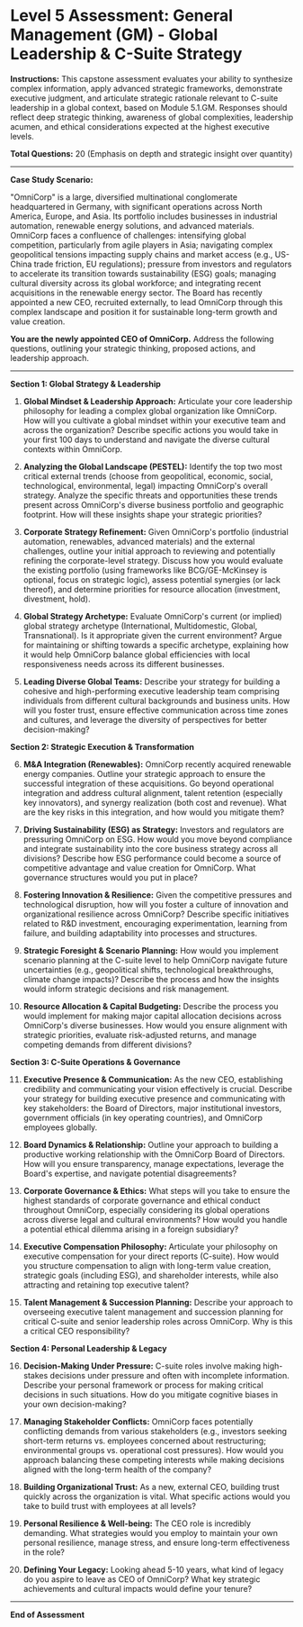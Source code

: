 # Level 5 Assessment: General Management (GM) - Global Leadership & C-Suite Strategy

**Instructions:** This capstone assessment evaluates your ability to synthesize complex information, apply advanced strategic frameworks, demonstrate executive judgment, and articulate strategic rationale relevant to C-suite leadership in a global context, based on Module 5.1.GM. Responses should reflect deep strategic thinking, awareness of global complexities, leadership acumen, and ethical considerations expected at the highest executive levels.

**Total Questions:** 20 (Emphasis on depth and strategic insight over quantity)

---

**Case Study Scenario:**

"OmniCorp" is a large, diversified multinational conglomerate headquartered in Germany, with significant operations across North America, Europe, and Asia. Its portfolio includes businesses in industrial automation, renewable energy solutions, and advanced materials. OmniCorp faces a confluence of challenges: intensifying global competition, particularly from agile players in Asia; navigating complex geopolitical tensions impacting supply chains and market access (e.g., US-China trade friction, EU regulations); pressure from investors and regulators to accelerate its transition towards sustainability (ESG) goals; managing cultural diversity across its global workforce; and integrating recent acquisitions in the renewable energy sector. The Board has recently appointed a new CEO, recruited externally, to lead OmniCorp through this complex landscape and position it for sustainable long-term growth and value creation.

**You are the newly appointed CEO of OmniCorp.** Address the following questions, outlining your strategic thinking, proposed actions, and leadership approach.

---

**Section 1: Global Strategy & Leadership**

1.  **Global Mindset & Leadership Approach:** Articulate your core leadership philosophy for leading a complex global organization like OmniCorp. How will you cultivate a global mindset within your executive team and across the organization? Describe specific actions you would take in your first 100 days to understand and navigate the diverse cultural contexts within OmniCorp.

2.  **Analyzing the Global Landscape (PESTEL):** Identify the top two most critical external trends (choose from geopolitical, economic, social, technological, environmental, legal) impacting OmniCorp's overall strategy. Analyze the specific threats and opportunities these trends present across OmniCorp's diverse business portfolio and geographic footprint. How will these insights shape your strategic priorities?

3.  **Corporate Strategy Refinement:** Given OmniCorp's portfolio (industrial automation, renewables, advanced materials) and the external challenges, outline your initial approach to reviewing and potentially refining the corporate-level strategy. Discuss how you would evaluate the existing portfolio (using frameworks like BCG/GE-McKinsey is optional, focus on strategic logic), assess potential synergies (or lack thereof), and determine priorities for resource allocation (investment, divestment, hold).

4.  **Global Strategy Archetype:** Evaluate OmniCorp's current (or implied) global strategy archetype (International, Multidomestic, Global, Transnational). Is it appropriate given the current environment? Argue for maintaining or shifting towards a specific archetype, explaining how it would help OmniCorp balance global efficiencies with local responsiveness needs across its different businesses.

5.  **Leading Diverse Global Teams:** Describe your strategy for building a cohesive and high-performing executive leadership team comprising individuals from different cultural backgrounds and business units. How will you foster trust, ensure effective communication across time zones and cultures, and leverage the diversity of perspectives for better decision-making?

**Section 2: Strategic Execution & Transformation**

6.  **M&A Integration (Renewables):** OmniCorp recently acquired renewable energy companies. Outline your strategic approach to ensure the successful integration of these acquisitions. Go beyond operational integration and address cultural alignment, talent retention (especially key innovators), and synergy realization (both cost and revenue). What are the key risks in this integration, and how would you mitigate them?

7.  **Driving Sustainability (ESG) as Strategy:** Investors and regulators are pressuring OmniCorp on ESG. How would you move beyond compliance and integrate sustainability into the core business strategy across all divisions? Describe how ESG performance could become a source of competitive advantage and value creation for OmniCorp. What governance structures would you put in place?

8.  **Fostering Innovation & Resilience:** Given the competitive pressures and technological disruption, how will you foster a culture of innovation and organizational resilience across OmniCorp? Describe specific initiatives related to R&D investment, encouraging experimentation, learning from failure, and building adaptability into processes and structures.

9.  **Strategic Foresight & Scenario Planning:** How would you implement scenario planning at the C-suite level to help OmniCorp navigate future uncertainties (e.g., geopolitical shifts, technological breakthroughs, climate change impacts)? Describe the process and how the insights would inform strategic decisions and risk management.

10. **Resource Allocation & Capital Budgeting:** Describe the process you would implement for making major capital allocation decisions across OmniCorp's diverse businesses. How would you ensure alignment with strategic priorities, evaluate risk-adjusted returns, and manage competing demands from different divisions?

**Section 3: C-Suite Operations & Governance**

11. **Executive Presence & Communication:** As the new CEO, establishing credibility and communicating your vision effectively is crucial. Describe your strategy for building executive presence and communicating with key stakeholders: the Board of Directors, major institutional investors, government officials (in key operating countries), and OmniCorp employees globally.

12. **Board Dynamics & Relationship:** Outline your approach to building a productive working relationship with the OmniCorp Board of Directors. How will you ensure transparency, manage expectations, leverage the Board's expertise, and navigate potential disagreements?

13. **Corporate Governance & Ethics:** What steps will you take to ensure the highest standards of corporate governance and ethical conduct throughout OmniCorp, especially considering its global operations across diverse legal and cultural environments? How would you handle a potential ethical dilemma arising in a foreign subsidiary?

14. **Executive Compensation Philosophy:** Articulate your philosophy on executive compensation for your direct reports (C-suite). How would you structure compensation to align with long-term value creation, strategic goals (including ESG), and shareholder interests, while also attracting and retaining top executive talent?

15. **Talent Management & Succession Planning:** Describe your approach to overseeing executive talent management and succession planning for critical C-suite and senior leadership roles across OmniCorp. Why is this a critical CEO responsibility?

**Section 4: Personal Leadership & Legacy**

16. **Decision-Making Under Pressure:** C-suite roles involve making high-stakes decisions under pressure and often with incomplete information. Describe your personal framework or process for making critical decisions in such situations. How do you mitigate cognitive biases in your own decision-making?

17. **Managing Stakeholder Conflicts:** OmniCorp faces potentially conflicting demands from various stakeholders (e.g., investors seeking short-term returns vs. employees concerned about restructuring; environmental groups vs. operational cost pressures). How would you approach balancing these competing interests while making decisions aligned with the long-term health of the company?

18. **Building Organizational Trust:** As a new, external CEO, building trust quickly across the organization is vital. What specific actions would you take to build trust with employees at all levels?

19. **Personal Resilience & Well-being:** The CEO role is incredibly demanding. What strategies would you employ to maintain your own personal resilience, manage stress, and ensure long-term effectiveness in the role?

20. **Defining Your Legacy:** Looking ahead 5-10 years, what kind of legacy do you aspire to leave as CEO of OmniCorp? What key strategic achievements and cultural impacts would define your tenure?

---

**End of Assessment**
